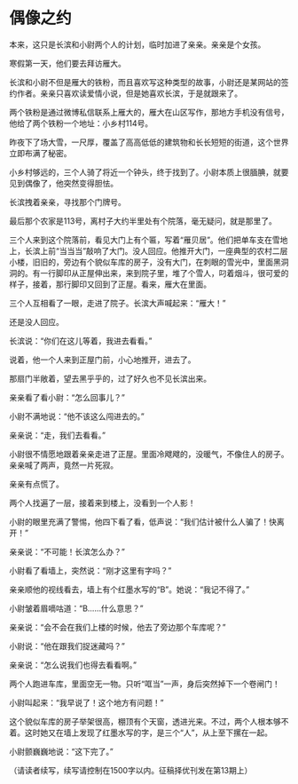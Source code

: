 # 偶像之约

本来，这只是长滨和小尉两个人的计划，临时加进了亲亲。亲亲是个女孩。 

寒假第一天，他们要去拜访雁大。 

长滨和小尉不但是雁大的铁粉，而且喜欢写这种类型的故事，小尉还是某网站的签约作者。亲亲只喜欢读爱情小说，但是她喜欢长滨，于是就跟来了。 

两个铁粉是通过微博私信联系上雁大的，雁大在山区写作，那地方手机没有信号，他给了两个铁粉一个地址：小乡村114号。 

昨夜下了场大雪，一尺厚，覆盖了高高低低的建筑物和长长短短的街道，这个世界立即布满了秘密。 

小乡村够远的，三个人骑了将近一个钟头，终于找到了。小尉本质上很腼腆，就要见到偶像了，他突然变得胆怯。 

长滨拽着亲亲，寻找那个门牌号。 

最后那个农家是113号，离村子大约半里处有个院落，毫无疑问，就是那里了。 

三个人来到这个院落前，看见大门上有个匾，写着“雁贝居”。他们把单车支在雪地上，长滨上前“当当当”敲响了大门。没人回应。他推开大门，一座典型的农村二层小楼，旧旧的，旁边有个貌似车库的房子，没有大门，在刺眼的雪光中，里面黑洞洞的。有一行脚印从正屋伸出来，来到院子里，堆了个雪人，叼着烟斗，很可爱的样子，接着，那行脚印又回到了正屋。看来，雁大在里面。 

三个人互相看了一眼，走进了院子。长滨大声喊起来：“雁大！” 

还是没人回应。 

长滨说：“你们在这儿等着，我进去看看。” 

说着，他一个人来到正屋门前，小心地推开，进去了。 

那扇门半敞着，望去黑乎乎的，过了好久也不见长滨出来。 

亲亲看了看小尉：“怎么回事儿？” 

小尉不满地说：“他不该这么闯进去的。” 

亲亲说：“走，我们去看看。” 

小尉很不情愿地跟着亲亲走进了正屋。里面冷飕飕的，没暖气，不像住人的房子。亲亲喊了两声，竟然一片死寂。 

亲亲有点慌了。 

两个人找遍了一层，接着来到楼上，没看到一个人影！ 

小尉的眼里充满了警惕，他四下看了看，低声说：“我们估计被什么人骗了！快离开！” 

亲亲说：“不可能！长滨怎么办？” 

小尉看了看墙上，突然说：“刚才这里有字吗？” 

亲亲顺他的视线看去，墙上有个红墨水写的“B”。她说：“我记不得了。” 

小尉皱着眉嘀咕道：“B……什么意思？” 

亲亲说：“会不会在我们上楼的时候，他去了旁边那个车库呢？” 

小尉说：“他在跟我们捉迷藏吗？” 

亲亲说：“怎么说我们也得去看看啊。” 

两个人跑进车库，里面空无一物。只听“哐当”一声，身后突然掉下一个卷闸门！ 

小尉叫起来：“我早说了！这个地方有问题！” 

这个貌似车库的房子举架很高，棚顶有个天窗，透进光来。不过，两个人根本够不着。这时她又在墙上发现了红墨水写的字，是三个“人”，从上至下摞在一起。 

小尉颤巍巍地说：“这下完了。” 

（请读者续写，续写请控制在1500字以内。征稿择优刊发在第13期上）